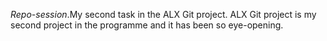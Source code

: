*Repo-session*.My second task in the ALX Git project.
 ALX Git project is my second project in the programme and it has been so eye-opening. 
